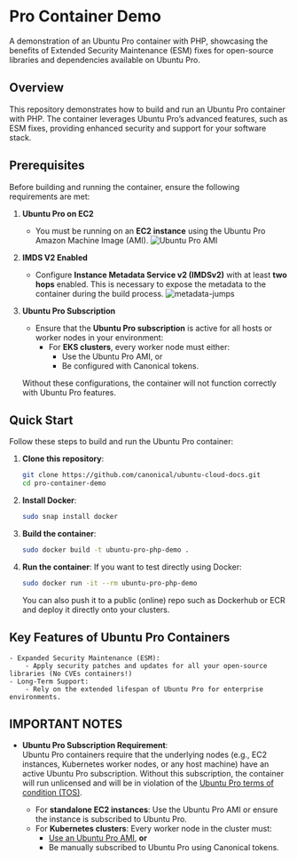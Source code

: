 # Pro Container Demo

A demonstration of an Ubuntu Pro container with PHP, showcasing the benefits of Extended Security Maintenance (ESM) fixes for open-source libraries and dependencies available on Ubuntu Pro.

## Overview

This repository demonstrates how to build and run an Ubuntu Pro container with PHP. The container leverages Ubuntu Pro’s advanced features, such as ESM fixes, providing enhanced security and support for your software stack.

## Prerequisites

Before building and running the container, ensure the following requirements are met:

1. **Ubuntu Pro on EC2**  
   - You must be running on an **EC2 instance** using the Ubuntu Pro Amazon Machine Image (AMI).
     ![Ubuntu Pro AMI](https://github.com/user-attachments/assets/89677c23-0be4-4872-9c85-4d0b8524e425)

   
2. **IMDS V2 Enabled**  
   - Configure **Instance Metadata Service v2 (IMDSv2)** with at least **two hops** enabled. This is necessary to expose the metadata to the container during the build process.
     ![metadata-jumps](https://github.com/user-attachments/assets/dbcb6a30-40c5-4e5d-86d2-1c918835e2b7)


3. **Ubuntu Pro Subscription**    
   - Ensure that the **Ubuntu Pro subscription** is active for all hosts or worker nodes in your environment:
     - For **EKS clusters**, every worker node must either:
       - Use the Ubuntu Pro AMI, or  
       - Be configured with Canonical tokens.  

   Without these configurations, the container will not function correctly with Ubuntu Pro features.

## Quick Start

Follow these steps to build and run the Ubuntu Pro container:

1. **Clone this repository**:
   ```bash
   git clone https://github.com/canonical/ubuntu-cloud-docs.git
   cd pro-container-demo
   ```
1. **Install Docker**:
   ```bash
   sudo snap install docker
   ```
1. **Build the container**:
   ```bash
   sudo docker build -t ubuntu-pro-php-demo .
   ```
1. **Run the container**:
   If you want to test directly using Docker:
   ```bash
   sudo docker run -it --rm ubuntu-pro-php-demo
   ```
   You can also push it to a public (online) repo such as Dockerhub or ECR and deploy it directly onto your clusters.

## Key Features of Ubuntu Pro Containers

    - Expanded Security Maintenance (ESM):
        - Apply security patches and updates for all your open-source libraries (No CVEs containers!)
    - Long-Term Support:
        - Rely on the extended lifespan of Ubuntu Pro for enterprise environments.

## IMPORTANT NOTES

- **Ubuntu Pro Subscription Requirement**:  
  Ubuntu Pro containers require that the underlying nodes (e.g., EC2 instances, Kubernetes worker nodes, or any host machine) have an active Ubuntu Pro subscription. Without this subscription, the container will run unlicensed and will be in violation of the [Ubuntu Pro terms of condition (TOS)](https://assets.ubuntu.com/v1/2b1d777a-Ubuntu%20Pro%20description%20-%20deploy%20May%202024%20(1).pdf).

  - For **standalone EC2 instances**: Use the Ubuntu Pro AMI or ensure the instance is subscribed to Ubuntu Pro.
  - For **Kubernetes clusters**: Every worker node in the cluster must:
    - [Use an Ubuntu Pro AMI](https://documentation.ubuntu.com/aws/en/latest/aws-how-to/kubernetes/deploy-ubuntu-pro-cluster-with-eks-pro-ami/), **or**
    - Be manually subscribed to Ubuntu Pro using Canonical tokens.

